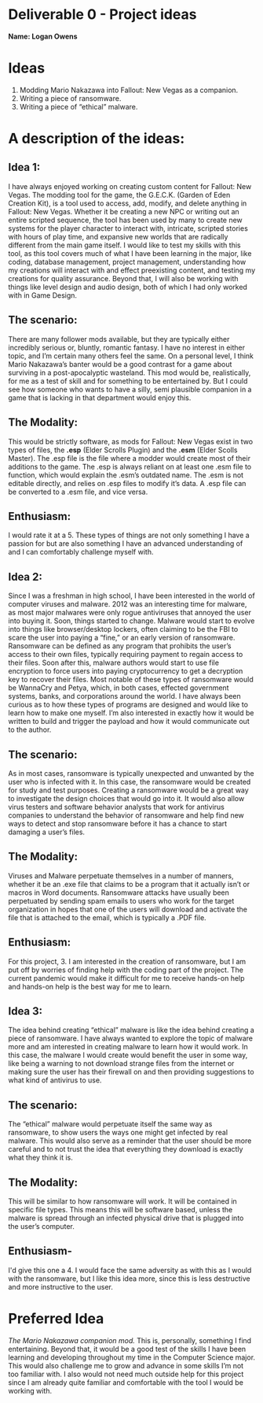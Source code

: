 # Deliverable 0 - Project ideas

**Name: Logan Owens**  

# Ideas
1. Modding Mario Nakazawa into Fallout: New Vegas as a companion.
1. Writing a piece of ransomware.
1. Writing a piece of “ethical” malware.


# A description of the ideas:

## Idea 1: 
I have always enjoyed working on creating custom content for Fallout: New Vegas. The modding tool for the game, the G.E.C.K. (Garden of Eden Creation Kit), is a tool used to access, add, modify, and delete anything in Fallout: New Vegas. Whether it be creating a new NPC or writing out an entire scripted sequence, the tool has been used by many to create new systems for the player character to interact with, intricate, scripted stories with hours of play time, and expansive new worlds that are radically different from the main game itself. I would like to test my skills with this tool, as this tool covers much of what I have been learning in the major, like coding, database management, project management, understanding how my creations will interact with and effect preexisting content, and testing my creations for quality assurance. Beyond that, I will also be working with things like level design and audio design, both of which I had only worked with in Game Design.

## The scenario: 
There are many follower mods available, but they are typically either incredibly serious or, bluntly, romantic fantasy. I have no interest in either topic, and I’m certain many others feel the same. On a personal level, I think Mario Nakazawa’s banter 
would be a good contrast for a game about surviving in a post-apocalyptic wasteland. This mod would be, realistically, for me as a test of skill and for something to be entertained by. But I could see how someone who wants to have a silly, semi plausible companion in a game that is lacking in that department would enjoy this.

## The Modality: 
This would be strictly software, as mods for Fallout: New Vegas exist in two types of files, the **.esp** (Elder Scrolls Plugin) and the **.esm** (Elder Scolls Master). The .esp file is the file where a modder would create most of their additions to the game. The .esp is always reliant on at least one .esm file to function, which would explain the .esm’s outdated name. The .esm is not editable directly, and relies on .esp files to modify it’s data. A .esp file can be converted to a .esm file, and vice versa.

## Enthusiasm: 
I would rate it at a 5. These types of things are not only something I have a passion for but are also something I have an advanced understanding of and I can comfortably challenge myself with.

## Idea 2: 
Since I was a freshman in high school, I have been interested in the world of computer viruses and malware. 2012 was an interesting time for malware, as most major malwares were only rogue antiviruses that annoyed the user into buying it. Soon, things started to change. Malware would start to evolve into things like browser/desktop lockers, often claiming to be the FBI to scare the user into paying a “fine,” or an early version of ransomware. Ransomware can be defined as any program that prohibits the user’s access to their own files, typically requiring payment to regain access to their files. Soon after this, malware authors would start to use file encryption to force users into paying cryptocurrency to get a decryption key to recover their files. Most notable of these types of ransomware would be WannaCry and Petya, which, in both cases, effected government systems, banks, and corporations around the world. I have always been curious as to how these types of programs are designed and would like to learn how to make one myself. I’m also interested in exactly how it would be written to build and trigger the payload and how it would communicate out to the author.

## The scenario: 
As in most cases, ransomware is typically unexpected and unwanted by the user who is infected with it. In this case, the ransomware would be created for study and test purposes. Creating a ransomware would be a great way to investigate the design choices that would go into it. It would also allow virus testers and software behavior analysts that work for antivirus companies to understand the behavior of ransomware and help find new ways to detect and stop ransomware before it has a chance to start damaging a user’s files.

## The Modality: 
Viruses and Malware perpetuate themselves in a number of manners, whether it be an .exe file that claims to be a program that it actually isn’t or macros in Word documents. Ransomware attacks have usually been perpetuated by sending spam emails to users who work for the target organization in hopes that one of the users will download and activate the file that is attached to the email, which is typically a .PDF file.

## Enthusiasm: 
For this project, 3. I am interested in the creation of ransomware, but I am put off by worries of finding help with the coding part of the project. The current pandemic would make it difficult for me to receive hands-on help and hands-on help is the best way for me to learn.

## Idea 3: 
The idea behind creating “ethical” malware is like the idea behind creating a piece of ransomware. I have always wanted to explore the topic of malware more and am interested in creating malware to learn how it would work. In this case, the malware I would create would benefit the user in some way, like being a warning to not download strange files from the internet or making sure the user has their firewall on and then providing suggestions to what kind of antivirus to use.

## The scenario: 
The “ethical” malware would perpetuate itself the same way as ransomware, to show users the ways one might get infected by real malware. This would also serve as a reminder that the user should be more careful and to not trust the idea that everything they download is exactly what they think it is.
## The Modality: 
This will be similar to how ransomware will work. It will be contained in specific file types. This means this will be software based, unless the malware is spread through an infected physical drive that is plugged into the user’s computer.
## Enthusiasm- 
I'd give this one a 4. I would face the same adversity as with this as I would with the ransomware, but I like this idea more, since this is less destructive and more instructive to the user.


# Preferred Idea

*The Mario Nakazawa companion mod.* This is, personally, something I find entertaining. Beyond that, it would be a good test of the skills I have been learning and developing throughout my time in the Computer Science major. This would also challenge me to grow and advance in some skills I’m not too familiar with. I also would not need much outside help for this project since I am already quite familiar and comfortable with the tool I would be working with.